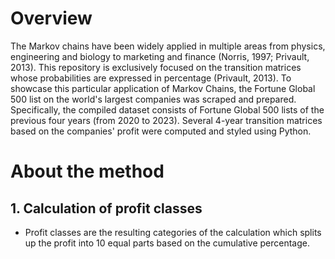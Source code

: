 # Overview
The Markov chains have been widely applied in multiple areas from physics, engineering and biology to marketing and finance (Norris, 1997; Privault, 2013). This repository is exclusively focused on the transition matrices whose probabilities are expressed in percentage (Privault, 2013). To showcase this particular application of Markov Chains, the Fortune Global 500 list on the world's largest companies was scraped and prepared. Specifically, the compiled dataset consists of Fortune Global 500 lists of the previous four years (from 2020 to 2023). Several 4-year transition matrices based on the companies' profit were computed and styled using Python.

# About the method
## 1. Calculation of profit classes
+ Profit classes are the resulting categories of the calculation which splits up the profit into 10 equal parts based on the cumulative percentage.
